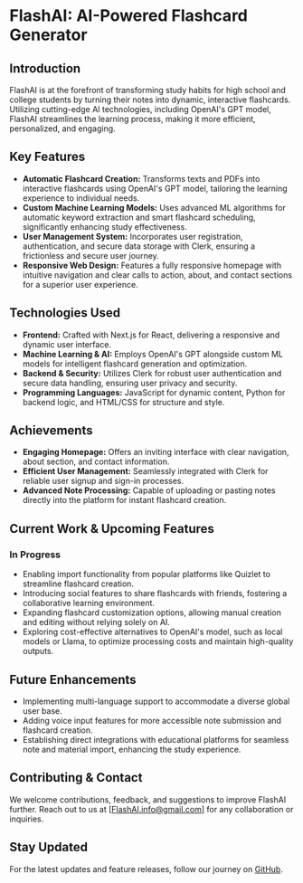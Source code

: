 # FlashAI: AI-Powered Flashcard Generator

## Introduction
FlashAI is at the forefront of transforming study habits for high school and college students by turning their notes into dynamic, interactive flashcards. Utilizing cutting-edge AI technologies, including OpenAI's GPT model, FlashAI streamlines the learning process, making it more efficient, personalized, and engaging.

## Key Features
- **Automatic Flashcard Creation:** Transforms texts and PDFs into interactive flashcards using OpenAI's GPT model, tailoring the learning experience to individual needs.
- **Custom Machine Learning Models:** Uses advanced ML algorithms for automatic keyword extraction and smart flashcard scheduling, significantly enhancing study effectiveness.
- **User Management System:** Incorporates user registration, authentication, and secure data storage with Clerk, ensuring a frictionless and secure user journey.
- **Responsive Web Design:** Features a fully responsive homepage with intuitive navigation and clear calls to action, about, and contact sections for a superior user experience.

## Technologies Used
- **Frontend:** Crafted with Next.js for React, delivering a responsive and dynamic user interface.
- **Machine Learning & AI:** Employs OpenAI's GPT alongside custom ML models for intelligent flashcard generation and optimization.
- **Backend & Security:** Utilizes Clerk for robust user authentication and secure data handling, ensuring user privacy and security.
- **Programming Languages:** JavaScript for dynamic content, Python for backend logic, and HTML/CSS for structure and style.

## Achievements
- **Engaging Homepage:** Offers an inviting interface with clear navigation, about section, and contact information.
- **Efficient User Management:** Seamlessly integrated with Clerk for reliable user signup and sign-in processes.
- **Advanced Note Processing:** Capable of uploading or pasting notes directly into the platform for instant flashcard creation.

## Current Work & Upcoming Features
### In Progress
- Enabling import functionality from popular platforms like Quizlet to streamline flashcard creation.
- Introducing social features to share flashcards with friends, fostering a collaborative learning environment.
- Expanding flashcard customization options, allowing manual creation and editing without relying solely on AI.
- Exploring cost-effective alternatives to OpenAI's model, such as local models or Llama, to optimize processing costs and maintain high-quality outputs.

## Future Enhancements
- Implementing multi-language support to accommodate a diverse global user base.
- Adding voice input features for more accessible note submission and flashcard creation.
- Establishing direct integrations with educational platforms for seamless note and material import, enhancing the study experience.

## Contributing & Contact
We welcome contributions, feedback, and suggestions to improve FlashAI further. Reach out to us at [FlashAI.info@gmail.com] for any collaboration or inquiries.

## Stay Updated
For the latest updates and feature releases, follow our journey on [GitHub](https://github.com/DilrajS/FlashAI).
